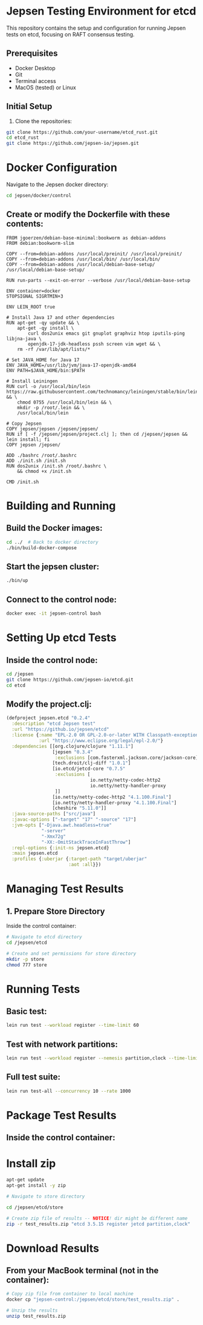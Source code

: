# Jepsen Testing Environment for etcd

This repository contains the setup and configuration for running Jepsen tests on etcd, focusing on RAFT consensus testing.

## Prerequisites

- Docker Desktop
- Git
- Terminal access
- MacOS (tested) or Linux

## Initial Setup

1. Clone the repositories:

```bash
git clone https://github.com/your-username/etcd_rust.git
cd etcd_rust
git clone https://github.com/jepsen-io/jepsen.git
```

# Docker Configuration

Navigate to the Jepsen docker directory:

```bash
cd jepsen/docker/control
```

## Create or modify the Dockerfile with these contents:

```
FROM jgoerzen/debian-base-minimal:bookworm as debian-addons
FROM debian:bookworm-slim

COPY --from=debian-addons /usr/local/preinit/ /usr/local/preinit/
COPY --from=debian-addons /usr/local/bin/ /usr/local/bin/
COPY --from=debian-addons /usr/local/debian-base-setup/ /usr/local/debian-base-setup/

RUN run-parts --exit-on-error --verbose /usr/local/debian-base-setup

ENV container=docker
STOPSIGNAL SIGRTMIN+3

ENV LEIN_ROOT true

# Install Java 17 and other dependencies
RUN apt-get -qy update && \
    apt-get -qy install \
        curl dos2unix emacs git gnuplot graphviz htop iputils-ping libjna-java \
        openjdk-17-jdk-headless pssh screen vim wget && \
    rm -rf /var/lib/apt/lists/*

# Set JAVA_HOME for Java 17
ENV JAVA_HOME=/usr/lib/jvm/java-17-openjdk-amd64
ENV PATH=$JAVA_HOME/bin:$PATH

# Install Leiningen
RUN curl -o /usr/local/bin/lein https://raw.githubusercontent.com/technomancy/leiningen/stable/bin/lein && \
    chmod 0755 /usr/local/bin/lein && \
    mkdir -p /root/.lein && \
    /usr/local/bin/lein

# Copy Jepsen
COPY jepsen/jepsen /jepsen/jepsen/
RUN if [ -f /jepsen/jepsen/project.clj ]; then cd /jepsen/jepsen && lein install; fi
COPY jepsen /jepsen/

ADD ./bashrc /root/.bashrc
ADD ./init.sh /init.sh
RUN dos2unix /init.sh /root/.bashrc \
    && chmod +x /init.sh

CMD /init.sh
```

# Building and Running

## Build the Docker images:

```bash
cd ../  # Back to docker directory
./bin/build-docker-compose
```

## Start the jepsen cluster:

```bash
./bin/up
```

## Connect to the control node:

```bash
docker exec -it jepsen-control bash
```

# Setting Up etcd Tests

## Inside the control node:

```bash
cd /jepsen
git clone https://github.com/jepsen-io/etcd.git
cd etcd
```

## Modify the project.clj:

```clojure
(defproject jepsen.etcd "0.2.4"
  :description "etcd Jepsen test"
  :url "https://github.io/jepsen/etcd"
  :license {:name "EPL-2.0 OR GPL-2.0-or-later WITH Classpath-exception-2.0"
            :url "https://www.eclipse.org/legal/epl-2.0/"}
  :dependencies [[org.clojure/clojure "1.11.1"]
                 [jepsen "0.3.4"
                  :exclusions [com.fasterxml.jackson.core/jackson-core]]
                 [tech.droit/clj-diff "1.0.1"]
                 [io.etcd/jetcd-core "0.7.5"
                  :exclusions [
                               io.netty/netty-codec-http2
                               io.netty/netty-handler-proxy
                  ]]
                 [io.netty/netty-codec-http2 "4.1.100.Final"]
                 [io.netty/netty-handler-proxy "4.1.100.Final"]
                 [cheshire "5.11.0"]]
  :java-source-paths ["src/java"]
  :javac-options ["-target" "17" "-source" "17"]
  :jvm-opts ["-Djava.awt.headless=true"
             "-server"
             "-Xmx72g"
             "-XX:-OmitStackTraceInFastThrow"]
  :repl-options {:init-ns jepsen.etcd}
  :main jepsen.etcd
  :profiles {:uberjar {:target-path "target/uberjar"
                       :aot :all}})
```

# Managing Test Results

## 1. Prepare Store Directory

Inside the control container:

```bash
# Navigate to etcd directory
cd /jepsen/etcd

# Create and set permissions for store directory
mkdir -p store
chmod 777 store
```

# Running Tests

## Basic test:

```bash
lein run test --workload register --time-limit 60
```

## Test with network partitions:

```bash
lein run test --workload register --nemesis partition,clock --time-limit 60
```

## Full test suite:

```bash
lein run test-all --concurrency 10 --rate 1000
```

# Package Test Results

## Inside the control container:

# Install zip

```bash
apt-get update
apt-get install -y zip

# Navigate to store directory

cd /jepsen/etcd/store

# Create zip file of results -- NOTICE! dir might be different name
zip -r test_results.zip "etcd 3.5.15 register jetcd partition,clock"
```

# Download Results

## From your MacBook terminal (not in the container):

```bash
# Copy zip file from container to local machine
docker cp "jepsen-control:/jepsen/etcd/store/test_results.zip" .

# Unzip the results
unzip test_results.zip
```
